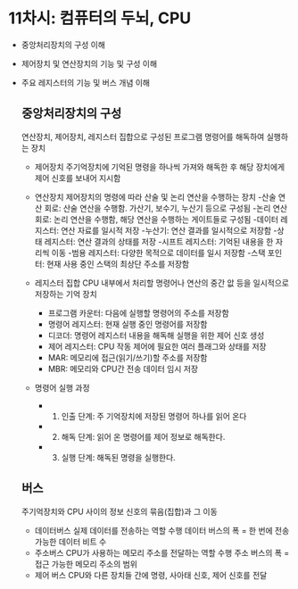 # 11차시: 컴퓨터의 두뇌, CPU
* 중앙처리장치의 구성 이해
* 제어장치 및 연산장치의 기능 및 구성 이해
* 주요 레지스터의 기능 및 버스 개념 이해

  ## 중앙처리장치의 구성 
    연산장치, 제어장치, 레지스터 집합으로 구성된
    프로그램 명령어를 해독하여 실행하는 장치
  
  * 제어장치
    주기억장치에 기억된 명령을 하나씩 가져와 해독한 후 해당 장치에게 제어 신호를 보내어 지시함
  * 연산장치
    제어장치의 명령에 따라 산술 및 논리 연산을 수행하는 장치
    -산술 연산 회로: 산술 연산을 수행함. 가산기, 보수기, 누산기 등으로 구성됨
    -논리 연산 회로: 논리 연산을 수행함, 해당 연산을 수행하는 게이트들로 구성됨
    -데이터 레지스터: 연산 자료를 일시적 저장
    -누산기: 연산 결과를 일시적으로 저장함
    -상태 레지스터: 연산 결과의 상태를 저장
    -시프트 레지스터: 기억된 내용을 한 자리씩 이동
    -범용 레지스터: 다양한 목적으로 데이터를 일시 저장함
    -스택 포인터: 현재 사용 중인 스택의 최상단 주소를 저장함 
    
  * 레지스터 집합
    CPU 내부에서 처리할 명령어나 연산의 중간 앖 등을 일시적으로 저장하는 기억 장치
    - 프로그램 카운터: 다음에 실행할 명령어의 주소를 저장함
    - 명령어 레지스터: 현재 실행 중인 명령어를 저장함
    - 디코더: 명령어 레지스터 내용을 해독해 실행을 위한 제어 신호 생성
    - 제어 레지스터: CPU 작동 제어에 필요한 여러 플래그와 상태를 저장
    - MAR: 메모리에 접근(읽기/쓰기)할 주소를 저장함
    - MBR: 메모리와 CPU간 전송 데이터 임시 저장
   
  
  * 명령어 실행 과정
    - 1) 인출 단계: 주 기억장치에 저장된 명령어 하나를 읽어 온다
    - 2) 해독 단계: 읽어 온 명령어를 제어 정보로 해독한다.
    - 3) 실행 단계: 해독된 명령을 실행한다.
     
  ## 버스
  주기억장치와 CPU 사이의 정보 신호의 묶음(집합)과 그 이동
  * 데이터버스
    실제 데이터를 전송하는 역할 수행
    데이터 버스의 폭 = 한 번에 전송 가능한 데이터 비트 수
  * 주소버스
    CPU가 사용하는 메모리 주소를 전달하는 역할 수행
    주소 버스의 폭 = 접근 가능한 메모리 주소의 범위
  * 제어 버스
    CPU와 다른 장치들 간에 명령, 사아태 신호, 제어 신호를 전달 


    
